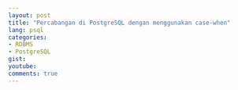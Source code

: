 ```yaml
---
layout: post
title: "Percabangan di PostgreSQL dengan menggunakan case-when"
lang: psql
categories:
- RDBMS
- PostgreSQL
gist: 
youtube: 
comments: true
---
```


